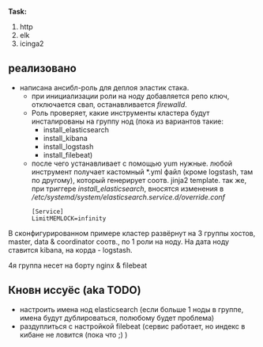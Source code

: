 **Task:**
1. http
2. elk
3. icinga2

## реализовано
- написана ансибл-роль для деплоя эластик стака. 
  - при инициализации роли на ноду добавляется репо ключ, отключается свап, останавливается *firewalld*. 
  - Роль проверяет, какие инструменты кластера будут инсталированы на группу нод (пока из вариантов такие:
    - install_elasticsearch
    - install_kibana
    - install_logstash
    - install_filebeat)
  - после чего устанавливает с помощью yum нужные. любой инструмент получает кастомный \*.yml файл (кроме logstash, там по другому), который генерирует соотв. jinja2 template. так же, при  триггере *install_elasticsearch*, вносятся изменения в */etc/systemd/system/elasticsearch.service.d/override.conf* 
    ```systemd
    [Service]
    LimitMEMLOCK=infinity
    ```

В сконфигурированном примере кластер развёрнут на 3 группы хостов, master, data & coordinator соотв., по 1 роли на ноду. На дата ноду ставится kibana, на корда - logstash.

4я группа несет на борту nginx & filebeat

## Кновн иссуёс (aka TODO)

- настроить имена нод elasticsearch (если больше 1 ноды в группе, имена будут дублироваться, полюбому будет проблема)
- раздуплиться с настройкой filebeat (сервис работает, но индекс в кибане не ловится (пока что ;) )